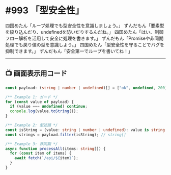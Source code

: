 # #993 「型安全性」

四国めたん「ループ処理でも型安全性を意識しましょう。」
ずんだもん「要素型を絞り込んだり、undefinedを防いだりするんだね。」
四国めたん「はい、制御フロー解析を活用して安全に処理を書きます。」
ずんだもん「Promiseや非同期処理でも戻り値の型を意識しよう。」
四国めたん「型安全性を守ることでバグを抑制できます。」
ずんだもん「安全第一でループを書いてね！」

---

## 📺 画面表示用コード

```typescript
const payload: (string | number | undefined)[] = ["ok", undefined, 200];

/** Example 1: ガード */
for (const value of payload) {
  if (value === undefined) continue;
  console.log(value.toString());
}

/** Example 2: 型述語 */
const isString = (value: string | number | undefined): value is string => typeof value === "string";
const strings = payload.filter(isString); // string[]

/** Example 3: 非同期 */
async function processAll(items: string[]) {
  for (const item of items) {
    await fetch(`/api/${item}`);
  }
}
```
